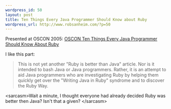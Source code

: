```yaml
--- 
wordpress_id: 50
layout: post
title: Ten Things Every Java Programmer Should Know about Ruby
wordpress_url: http://www.robsanheim.com/?p=50
---
```

Presented at OSCON 2005:
<a href="http://onestepback.org/articles/10things/">OSCON Ten Things Every Java Programmer Should Know About Ruby</a>

I like this part:
<blockquote>This is not yet another "Ruby is better than Java" article. Nor is it intended to bash Java or Java programmers. Rather, it is an attempt to aid Java programmers who are investigating Ruby by helping them quickly get over the "Writing Java in Ruby" syndrome and to discover the Ruby Way.</blockquote>

&lt;sarcasm&gt;Wait a minute, I thought everyone had already decided Ruby was better then Java?  Isn't that a given? &lt;/sarcasm&gt;


